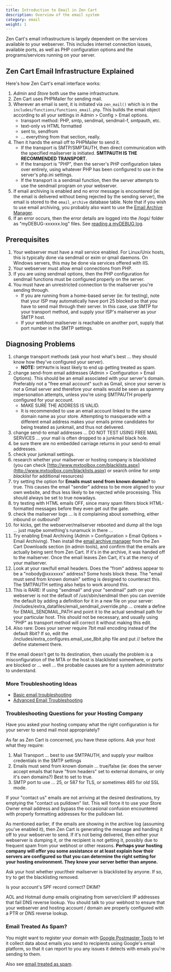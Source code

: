 ```yaml
---
title: Introduction to Email in Zen Cart 
description: Overview of the email system 
category: email
weight: 1
---
```


Zen Cart's email infrastructure is largely dependent on the services available to your webserver. This includes internet connection issues, available ports, as well as PHP configuration options and the programs/services running on your server.

## Zen Cart Email Infrastructure Explained

Here's how Zen Cart's email interface works:

1.  _Admin_ and _Store_ both use the same infrastructure.
2.  Zen Cart uses PHPMailer for sending mail.
3.  Wherever an email is sent, it is initiated via `zen_mail()` which is in the `includes/functions/functions_email.php`. This builds the email object according to all your settings in Admin > Config > Email options.
    *   transport method: PHP, smtp, sendmail, sendmail-f, smtpauth, etc.
    *   text-only vs HTML formatted
    *   sent to, sendfrom
    *   ... everything from that section, really.
4.  Then it hands the email off to PHPMailer to send it.
    *   If the transport is SMTP/SMPTAUTH, then direct communication with the specified mailserver is initiated. **SMTPAUTH IS THE RECOMMENDED TRANSPORT.**
    *   If the transport is "PHP", then the server's PHP configuration takes over entirely, using whatever PHP has been configured to use in the server's php.ini settings.
    *   If the transport is a sendmail function, then the server attempts to use the sendmail program on your webserver.
5.  If email archiving is enabled and no error message is encountered (ie: the email is delivered without being rejected by the sending server), the email is stored to the `email_archive` database table. Note that if you wish to use email archiving, you probably also want to use the [Email Archive Manager](/user/email/email_archive_manager/). 
6.  If an error occurs, then the error details are logged into the /logs/ folder as "myDEBUG-xxxxxx.log" files.  See [reading a myDEBUG log](/user/troubleshooting/debug_logs/). 

## Prerequisites

1.  Your webserver must have a mail service enabled. For Linux/Unix hosts, this is typically done via sendmail or exim or qmail daemons. On Windows servers, this may be done via services offered with IIS.
2.  Your webserver must allow email connections from PHP.
3.  If you are using sendmail options, then the PHP configuration for sendmail functions must be configured properly on the server.
4.  You must have an unrestricted connection to the mailserver you're sending through.
    *   If you are running from a home-based server (ie: for testing), note that your ISP may automatically have port 25 blocked so that you have to send mail through their server. In this case, use SMTP for your transport method, and supply your ISP's mailserver as your SMTP host.
    *   If your webhost mailserver is reachable on another port, supply that port number in the SMTP settings.

## Diagnosing Problems

1.  change transport methods (ask your host what's best ... they should know how they've configured your server).
    *   **NOTE:** `SMTPAUTH` is least likely to end up getting treated as spam.
2.  change send-from email addresses (Admin > Configuration > Email Options). This should be an email associated with your server's domain. Preferably not a "free email account" such as Gmail, since your server is *not* a Gmail server and therefore your emails would be seen as spammy impersonation attempts, unless you're using SMTPAUTH properly configured for your account.
    *   MAKE SURE THE ADDRESS IS VALID.
    *   It is recommended to use an email account linked to the same domain name as your store. Attempting to masquerade with a different email address makes your emails prime candidates for being treated as junkmail, and thus not delivered.
3.  change send-to email addresses ... DO NOT TEST USING FREE MAIL SERVICES ... your mail is often dropped to a junkmail black hole.
4.  be sure there are no embedded carriage returns in your send-to email addresses.
5.  check your junkmail settings.
6.  research whether your mailserver or hosting company is blacklisted (you can check [http://www.mxtoolbox.com/blacklists.aspx](http://www.mxtoolbox.com/blacklists.aspx) or search online for _smtp blacklist_ for additional resources)
7.  try setting the option for **Emails must send from known domain?** to true. This causes the email "sender" address to be more aligned to your own website, and thus less likely to be rejected while processing. This should always be set to true nowadays.
8.  try testing with HTML emails OFF, since many spam filters block HTML-formatted messages before they even get out the gate.
9.  check the mailserver logs ... is it complaining about something, either inbound or outbound?
10.  for kicks, get the webserver/mailserver rebooted and dump all the logs ... just maybe something's runamuck in there ...
11.  Try enabling Email Archiving (Admin > Configuration > Email Options > Email Archiving). Then install the [email archive manager](https://www.zen-cart.com/downloads.php?do=file&id=101) from the Zen Cart Downloads section (in admin tools), and confirm that the emails are actually being sent from Zen Cart. If it's in the archive, it was handed off to the mailserver. Once the email leaves Zen Cart, it's at the mercy of your mailserver.
12.  Look at your raw/full email headers. Does the "from" address appear to be a "nobody@xxxxxxx" address? Some hosts block these. The "email must send from known domain" setting is designed to counteract this. The SMTPAUTH setting also helps to work around this.
13.  This is RARE: If using "sendmail" and your "sendmail" path on your webserver is not the default of /usr/sbin/sendmail then you can override the default by adding a definition for it in a new file on your server: /includes/extra_datafiles/email_sendmail_override.php ... create a define for EMAIL_SENDMAIL_PATH and point it to the actual sendmail path for your particular host. This should not be necessary, and usually using "PHP" as transport method will correct it without making this edit.
14.  Also rare: Does your server require 7bit mail encoding instead of the default 8bit? If so, edit the /includes/extra_configures.email_use_8bit.php file and put // before the define statement there.

If the email doesn't get to its destination, then usually the problem is a misconfiguration of the MTA or the host is blacklisted somewhere, or ports are blocked or ... well ... the probable causes are for a system administrator to understand.

### More Troubleshooting Ideas 

- [Basic email troubleshooting](/user/email/emails_not_received/)
- [Advanced Email Troubleshooting](/user/email/advanced_email_troubleshooting/)  

### Troubleshooting Questions for your Hosting Company

Have you asked your hosting company what the right configuration is for your server to send mail most appropriately?

As far as Zen Cart is concerned, you have these options. Ask your host what they require:

1.  Mail Transport ... best to use SMTPAUTH, and supply your mailbox credentials in the SMTP settings
2.  Emails must send from known domain ... true/false (ie: does the server accept emails that have "from headers" set to external domains, or only it's own domains?) Best to set to true.
3.  SMTP port to use ... 25, or 587 for TLS, or sometimes 465 for old SSL mode.

If your "contact us" emails are not arriving at the desired destinations, try emptying the "contact us pulldown" list. This will force it to use your Store Owner email address and bypass the occasional confusion encountered with properly formatting addresses for the pulldown list.

As mentioned earlier, if the emails are showing in the archive log (assuming you've enabled it), then Zen Cart is generating the message and handing it off to your webserver to send. If it's not being delivered, then either your webserver is dumping it, or the recipient is not getting it, possibly due to frequent spam from your webhost or other reasons. **Perhaps your hosting company will offer you some assistance or at least explain how their servers are configured so that you can determine the right setting for your hosting environment. They know your server better than anyone.**

Ask your host whether your/their mailserver is blacklisted by anyone. If so, try to get the blacklisting removed.

Is your account's SPF record correct? DKIM?

AOL and Hotmail dump emails originating from server/client IP addresses that fail DNS reverse lookup. You should talk to your webhost to ensure that your webserver and hosting account / domain are properly configured with a PTR or DNS reverse lookup.

### Email Treated As Spam?

You might want to register your domain with [Google Postmaster Tools](https://postmaster.google.com/) to let it collect data about emails you send to recipients using Google's email platform, so that it can report to you any issues it detects with emails you're sending to them.

Also see [email treated as spam](/user/email/spam/).


